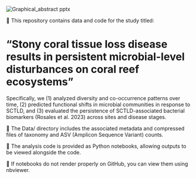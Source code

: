 
![Graphical_abstract pptx](https://github.com/user-attachments/assets/6e549127-a67c-46aa-b273-c3b3ce3db50d)


📘 This repository contains data and code for the study titled:
# “Stony coral tissue loss disease results in persistent microbial-level disturbances on coral reef ecosystems”

Specifically, we (1) analyzed diversity and co-occurrence patterns over time, (2) predicted functional shifts in microbial communities in response to SCTLD, and (3) evaluated the persistence of SCTLD-associated bacterial biomarkers (Rosales et al. 2023) across sites and disease stages.

📂 The Data/ directory includes the associated metadata and compressed files of taxonomy and ASV (Amplicon Sequence Variant) counts.

🐍 The analysis code is provided as Python notebooks, allowing outputs to be viewed alongside the code.

🧾 If notebooks do not render properly on GitHub, you can view them using nbviewer.

